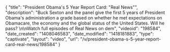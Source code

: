 {
    "title": "President Obama's 5 Year Report Card: \"Real News\"",
    "description": "Buck Sexton and the panel give the first 5 years of President Obama's administration a grade based on whether he met expectations on Obamacare, the economy and the global status of the United States. Will he pass? \n\nWatch full episodes of Real News on dem",
    "videoid": "198584",
    "date_created": "1408046583",
    "date_modified": "1418181883",
    "type": "captivate",
    "layout": "video",
    "url": "\/v\/president-obama-s-5-year-report-card-real-news\/198584"
}